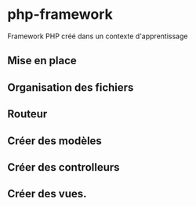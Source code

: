 # php-framework
Framework PHP créé dans un contexte d'apprentissage

## Mise en place

## Organisation des fichiers

## Routeur

## Créer des modèles

## Créer des controlleurs

## Créer des vues.